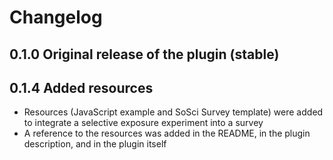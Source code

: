 # Changelog

## 0.1.0 Original release of the plugin (stable)

## 0.1.4 Added resources

* Resources (JavaScript example and SoSci Survey template) were added to integrate a selective exposure experiment into a survey
* A reference to the resources was added in the README, in the plugin description, and in the plugin itself
